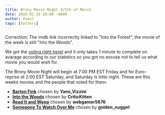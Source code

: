 ```yaml
---
title: Brony Movie Night 4/5th of March
date: 2016-02-28 20:00 -0600
author: Vuxul
tags: [lottery]
---
```

Correction: The imdb link incorrectly linked to "Into the Forest", the movie of the week is still "Into the Woods".

We got the [voting right here!][lotto] and it only takes 1 minute to complete on avarage according to our statistics so you got no excuse not to tell us what movie you would wish for.

The Brony Movie Night will begin at 7:00 PM EST Friday and for Euro-reprise at 2:00 EST Saturday, and Saturday is lotto night.
These are this weeks movies and the people that voted for them:

 - **[Barton Fink][m1]** chosen by **Yami_Vizzini**
 - **[Into the Woods][m2]** chosen by **CriticKitten**
 - **[Read It and Weep][p1]** chosen by **webgamer5676**
 - **[Somepony To Watch Over Me][p2]** chosen by **golden_nugget**

[m1]: http://www.imdb.com/title/tt0101410/
[m2]: http://www.imdb.com/title/tt2180411/
[p1]: http://mlp.wikia.com/wiki/Read_It_and_Weep
[p2]: http://mlp.wikia.com/wiki/Somepony_to_watch_over_me
[lotto]: https://bronystate.typeform.com/to/cckTYx
